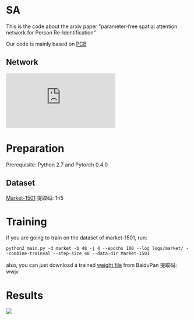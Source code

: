 # SA
This is the code about the arxiv paper "parameter-free spatial attention network for Person Re-Identification"

Our code is mainly based on [PCB](https://github.com/syfafterzy/PCB_RPP_for_reID)
## Network
![network.pdf](https://github.com/schizop/SA/blob/master/network/network.pdf) 

# Preparation
Prerequisite: Python 2.7 and Pytorch 0.4.0
## Dataset
[Market-1501](https://pan.baidu.com/s/1qlCJEdEY7UueGL-VdhH6xw)  提取码: 1ri5
  
# Training
if you are going to train on the dataset of market-1501, run:

```
python2 main.py -d market -b 48 -j 4 --epochs 100 --log logs/market/ --combine-trainval --step-size 40 --data-dir Market-1501
```
also, you can just download a trained [weight file](https://pan.baidu.com/s/1mQkjrJMa1KQmaHax1kAjsw) from BaiduPan 提取码: wwjv

# Results
![](https://github.com/schizop/SA/blob/master/results/result.jpg) 
